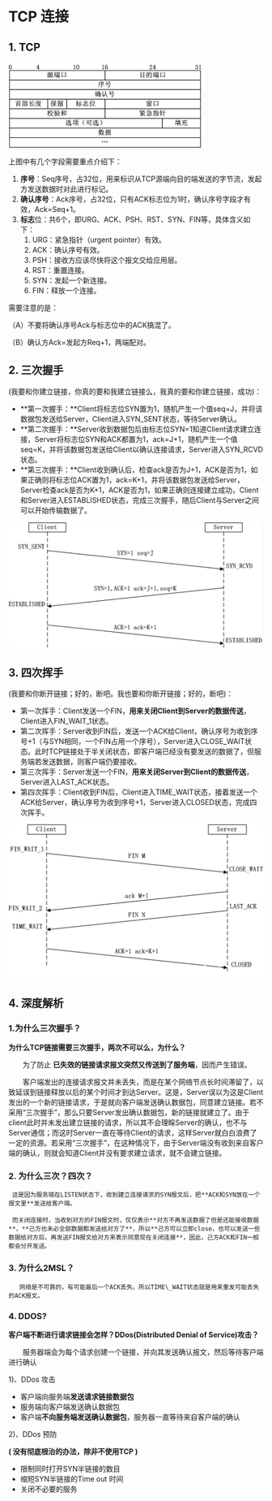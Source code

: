 # TCP 连接

## 1. TCP

![&#x62A5;&#x6587;&#x683C;&#x5F0F;](.gitbook/assets/image%20%284%29.png)

上图中有几个字段需要重点介绍下：

1. **序号**：Seq序号，占32位，用来标识从TCP源端向目的端发送的字节流，发起方发送数据时对此进行标记。
2. **确认序号**：Ack序号，占32位，只有ACK标志位为1时，确认序号字段才有效，Ack=Seq+1。
3. **标志**位：共6个，即URG、ACK、PSH、RST、SYN、FIN等，具体含义如下：
   1. URG：紧急指针（urgent pointer）有效。
   2. ACK：确认序号有效。
   3. PSH：接收方应该尽快将这个报文交给应用层。
   4. RST：重置连接。
   5. SYN：发起一个新连接。
   6. FIN：释放一个连接。

 需要注意的是：

（A）不要将确认序号Ack与标志位中的ACK搞混了。

（B）确认方Ack=发起方Req+1，两端配对。 

## 2. 三次握手

\(我要和你建立链接，你真的要和我建立链接么，我真的要和你建立链接，成功\)：

* **第一次握手：**Client将标志位SYN置为1，随机产生一个值seq=J，并将该数据包发送给Server，Client进入SYN\_SENT状态，等待Server确认。
* **第二次握手：**Server收到数据包后由标志位SYN=1知道Client请求建立连接，Server将标志位SYN和ACK都置为1，ack=J+1，随机产生一个值seq=K，并将该数据包发送给Client以确认连接请求，Server进入SYN\_RCVD状态。
* **第三次握手：**Client收到确认后，检查ack是否为J+1，ACK是否为1，如果正确则将标志位ACK置为1，ack=K+1，并将该数据包发送给Server，Server检查ack是否为K+1，ACK是否为1，如果正确则连接建立成功，Client和Server进入ESTABLISHED状态，完成三次握手，随后Client与Server之间可以开始传输数据了。

![](.gitbook/assets/image%20%2825%29.png)

## 3. 四次挥手

\(我要和你断开链接；好的，断吧。我也要和你断开链接；好的，断吧\)：

* 第一次挥手：Client发送一个FIN，**用来关闭Client到Server的数据传送**，Client进入FIN\_WAIT\_1状态。
* 第二次挥手：Server收到FIN后，发送一个ACK给Client，确认序号为收到序号+1（与SYN相同，一个FIN占用一个序号），Server进入CLOSE\_WAIT状态。此时TCP链接处于半关闭状态，即客户端已经没有要发送的数据了，但服务端若发送数据，则客户端仍要接收。
* 第三次挥手：Server发送一个FIN，**用来关闭Server到Client的数据传送**，Server进入LAST\_ACK状态。
* 第四次挥手：Client收到FIN后，Client进入TIME\_WAIT状态，接着发送一个ACK给Server，确认序号为收到序号+1，Server进入CLOSED状态，完成四次挥手。

![](.gitbook/assets/image%20%28294%29.png)

## 4. 深度解析

### 1.为什么三次握手？

**为什么TCP链接需要三次握手，两次不可以么，为什么？**

　　为了防止 **已失效的链接请求报文突然又传送到了服务端**，因而产生错误。

　　客户端发出的连接请求报文并未丢失，而是在某个网络节点长时间滞留了，以致延误到链接释放以后的某个时间才到达Server。这是，Server误以为这是Client发出的一个新的链接请求，于是就向客户端发送确认数据包，同意建立链接。若不采用“三次握手”，那么只要Server发出确认数据包，新的链接就建立了。由于client此时并未发出建立链接的请求，所以其不会理睬Server的确认，也不与Server通信；而这时Server一直在等待Client的请求，这样Server就白白浪费了一定的资源。若采用“三次握手”，在这种情况下，由于Server端没有收到来自客户端的确认，则就会知道Client并没有要求建立请求，就不会建立链接。

### 2. 为什么三次？四次？

     这是因为服务端在LISTEN状态下，收到建立连接请求的SYN报文后，把**ACK和SYN放在一个报文里**发送给客户端。

     而关闭连接时，当收到对方的FIN报文时，仅仅表示**对方不再发送数据了但是还能接收数据**，**己方也未必全部数据都发送给对方了**，所以**己方可以立即close，也可以发送一些数据给对方后，再发送FIN报文给对方来表示同意现在关闭连接**，因此，己方ACK和FIN一般都会分开发送。

### 3. 为什么2MSL？

       网络是不可靠的，有可能最后一个ACK丢失。所以TIME\_WAIT状态就是用来重发可能丢失的ACK报文。

### 4. DDOS?

**客户端不断进行请求链接会怎样？DDos\(Distributed Denial of Service\)攻击？**

　　服务器端会为每个请求创建一个链接，并向其发送确认报文，然后等待客户端进行确认

1\)、DDos 攻击

* 客户端向服务端**发送请求链接数据包**
* 服务端向客户端发送确认数据包
* 客户端**不向服务端发送确认数据包**，服务器一直等待来自客户端的确认

2\)、DDos 预防 

**\( 没有彻底根治的办法，除非不使用TCP \)**

* 限制同时打开SYN半链接的数目
* 缩短SYN半链接的Time out 时间
* 关闭不必要的服务

